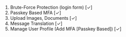 1) Brute-Force Protection (login form) [✓]
2) Passkey Based MFA    [✓]
3) Upload Images, Documents [✓]
4) Message Translation  [✓]
5) Manage User Profile (Add MFA [Passkey Based])    [✓]
